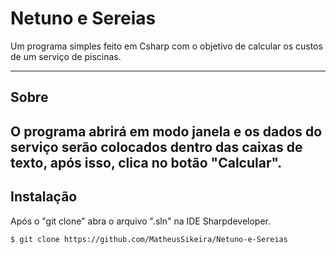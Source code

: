 # Netuno e Sereias

Um programa simples feito em Csharp com o objetivo de calcular os custos de um serviço de piscinas.

---

## Sobre
O programa abrirá em modo janela e os dados do serviço serão colocados dentro das caixas de texto, após isso, clica no botão "Calcular".
---

## Instalação
Após o "git clone" abra o arquivo ".sln" na IDE Sharpdeveloper.

```bash
$ git clone https://github.com/MatheusSikeira/Netuno-e-Sereias
